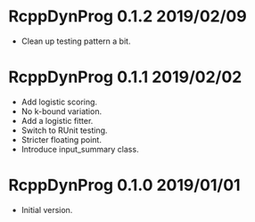 
# RcppDynProg 0.1.2 2019/02/09

 * Clean up testing pattern a bit.

# RcppDynProg 0.1.1 2019/02/02

 * Add logistic scoring.
 * No k-bound variation.
 * Add a logistic fitter.
 * Switch to RUnit testing.
 * Stricter floating point.
 * Introduce input_summary class.

# RcppDynProg 0.1.0 2019/01/01

 * Initial version.


